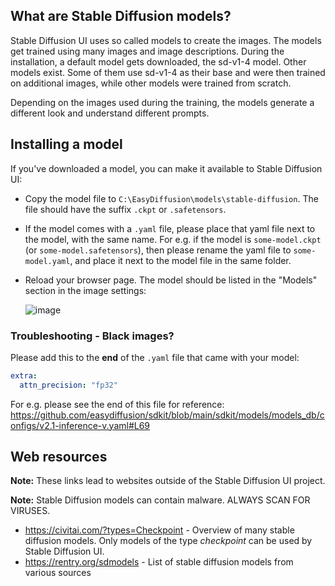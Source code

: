 ## What are Stable Diffusion models?
Stable Diffusion UI uses so called models to create the images. The models get trained using many images and image descriptions. During the installation,
a default model gets downloaded, the sd-v1-4 model. Other models exist. Some of them use sd-v1-4 as their base and were then trained on additional images, while other models were trained from scratch.

Depending on the images used during the training, the models generate a different look and understand different prompts.

## Installing a model
If you've downloaded a model, you can make it available to Stable Diffusion UI:
- Copy the model file to `C:\EasyDiffusion\models\stable-diffusion`. The file should have the suffix `.ckpt` or `.safetensors`.
- If the model comes with a `.yaml` file, please place that yaml file next to the model, with the same name. For e.g. if the model is `some-model.ckpt` (or `some-model.safetensors`), then please rename the yaml file to `some-model.yaml`, and place it next to the model file in the same folder.
- Reload your browser page. The model should be listed in the "Models" section in the image settings:

    ![image](https://user-images.githubusercontent.com/5852422/197419759-45cba5a7-58ef-4fff-a6b2-80536d7f609e.png)

### Troubleshooting - Black images?
Please add this to the **end** of the `.yaml` file that came with your model:
```yaml
extra:
  attn_precision: "fp32"
```

For e.g. please see the end of this file for reference: https://github.com/easydiffusion/sdkit/blob/main/sdkit/models/models_db/configs/v2.1-inference-v.yaml#L69

## Web resources
**Note:** These links lead to websites outside of the Stable Diffusion UI project.

**Note:** Stable Diffusion models can contain malware. ALWAYS SCAN FOR VIRUSES.

- https://civitai.com/?types=Checkpoint - Overview of many stable diffusion models. Only models of the type _checkpoint_ can be used by Stable Diffusion UI.
- https://rentry.org/sdmodels - List of stable diffusion models from various sources